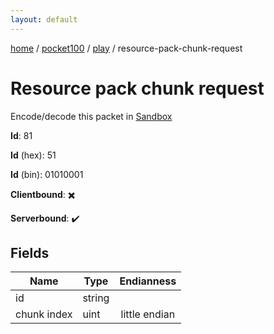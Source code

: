 ```yaml
---
layout: default
---
```


[home](/)  /  [pocket100](/protocol/pocket100)  /  [play](/protocol/pocket100/play)  /  resource-pack-chunk-request

# Resource pack chunk request

Encode/decode this packet in [Sandbox](../../../sandbox/pocket100#Play.ResourcePackChunkRequest)

**Id**: 81

**Id** (hex): 51

**Id** (bin): 01010001

**Clientbound**: ✖️

**Serverbound**: ✔️

## Fields

Name | Type | Endianness
---|---|:---:
id | string | 
chunk index | uint | little endian
